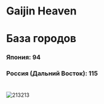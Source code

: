 # Gaijin Heaven
# База городов
### Япония: 94
### Россия (Дальний Восток): 115
#
![213213](https://user-images.githubusercontent.com/41709736/77310074-6e5f4900-6d49-11ea-8f40-5e6c9aa72aed.png)

